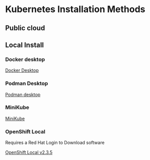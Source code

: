 # Kubernetes Installation Methods

## Public cloud

## Local Install

### Docker desktop

[Docker Desktop](https://www.docker.com/products/docker-desktop/)

### Podman Desktop

[Podman desktop](https://podman-desktop.io/)

### MiniKube

[MiniKube](https://minikube.sigs.k8s.io/docs/)

### OpenShift Local

Requires a Red Hat Login to Download software

[OpenShift Local v2.3.5](https://docs.redhat.com/en/documentation/red_hat_openshift_local/2.35)